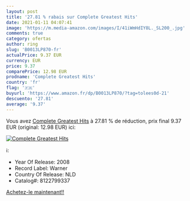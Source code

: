 ```yaml
---
layout: post
title: '27.81 % rabais sur Complete Greatest Hits'
date: 2021-01-11 04:07:41
image: 'https://m.media-amazon.com/images/I/41iWmHdIY8L._SL200_.jpg'
comments: true
category: ofertas
author: ring
slug: 'B0013LP870-fr'
actualPrice: 9.37 EUR
currency: EUR
price: 9.37
comparePrice: 12.98 EUR
prodname: 'Complete Greatest Hits'
country: 'fr'
flag: '🇫🇷'
buyurl: 'https://www.amazon.fr/dp/B0013LP870/?tag=tolees0d-21'
descuento: '27.81'
average: '9.37'
---
```


Vous avez [Complete Greatest Hits](https://www.amazon.fr/dp/B0013LP870/?tag=tolees0d-21)  à  27.81 % de réduction, prix final  9.37 EUR (original: 12.98 EUR) ici:

[![Complete Greatest Hits](https://m.media-amazon.com/images/I/41iWmHdIY8L._SL200_.jpg)](https://www.amazon.fr/dp/B0013LP870/?tag=tolees0d-21)

ℹ️:

- Year Of Release: 2008
- Record Label: Warner
- Country Of Release: NLD
- Catalog#: 8122799337

[Achetez-le maintenant!!](https://www.amazon.fr/dp/B0013LP870/?tag=tolees0d-21)
